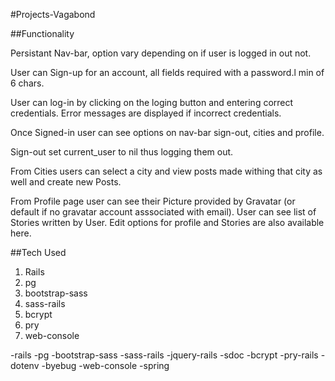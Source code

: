 #Projects-Vagabond

##Functionality

Persistant Nav-bar, option vary depending on if user is logged in out not.

User can Sign-up for an account, all fields required with a password.l min of 6 chars.

User can log-in by clicking on the loging button and entering correct credentials. Error messages are displayed if incorrect credentials.

Once Signed-in user can see options on nav-bar sign-out, cities and profile.

Sign-out set current_user to nil thus logging them out.

From Cities users can select a city and view posts made withing that city as well and create new Posts.

From Profile page user can see their Picture provided by Gravatar (or default if no gravatar account asssociated with email). User can see list of Stories written by User. Edit options for profile and Stories are also available here.

##Tech Used

1. Rails
2. pg
3. bootstrap-sass
4. sass-rails
5. bcrypt
6. pry
7. web-console

-rails
-pg
-bootstrap-sass
-sass-rails
-jquery-rails
-sdoc
-bcrypt
-pry-rails
-dotenv
-byebug
-web-console
-spring

